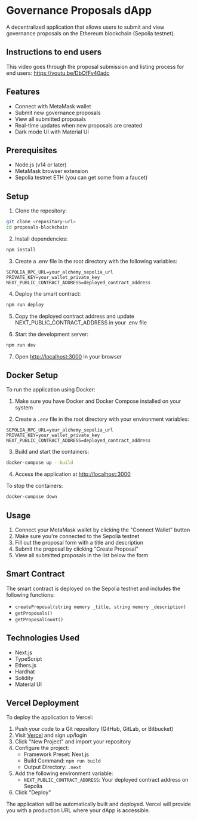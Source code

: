  # Governance Proposals dApp

A decentralized application that allows users to submit and view governance proposals on the Ethereum blockchain (Sepolia testnet).

## Instructions to end users

This video goes through the proposal submission and listing process for end users:
https://youtu.be/DbOfFv40adc

## Features

- Connect with MetaMask wallet
- Submit new governance proposals
- View all submitted proposals
- Real-time updates when new proposals are created
- Dark mode UI with Material UI

## Prerequisites

- Node.js (v14 or later)
- MetaMask browser extension
- Sepolia testnet ETH (you can get some from a faucet)

## Setup

1. Clone the repository:
```bash
git clone <repository-url>
cd proposals-blockchain
```

2. Install dependencies:
```bash
npm install
```

3. Create a .env file in the root directory with the following variables:
```
SEPOLIA_RPC_URL=your_alchemy_sepolia_url
PRIVATE_KEY=your_wallet_private_key
NEXT_PUBLIC_CONTRACT_ADDRESS=deployed_contract_address
```

4. Deploy the smart contract:
```bash
npm run deploy
```

5. Copy the deployed contract address and update NEXT_PUBLIC_CONTRACT_ADDRESS in your .env file

6. Start the development server:
```bash
npm run dev
```

7. Open [http://localhost:3000](http://localhost:3000) in your browser

## Docker Setup

To run the application using Docker:

1. Make sure you have Docker and Docker Compose installed on your system

2. Create a `.env` file in the root directory with your environment variables:
```
SEPOLIA_RPC_URL=your_alchemy_sepolia_url
PRIVATE_KEY=your_wallet_private_key
NEXT_PUBLIC_CONTRACT_ADDRESS=deployed_contract_address
```

3. Build and start the containers:
```bash
docker-compose up --build
```

4. Access the application at [http://localhost:3000](http://localhost:3000)

To stop the containers:
```bash
docker-compose down
```

## Usage

1. Connect your MetaMask wallet by clicking the "Connect Wallet" button
2. Make sure you're connected to the Sepolia testnet
3. Fill out the proposal form with a title and description
4. Submit the proposal by clicking "Create Proposal"
5. View all submitted proposals in the list below the form

## Smart Contract

The smart contract is deployed on the Sepolia testnet and includes the following functions:

- `createProposal(string memory _title, string memory _description)`
- `getProposals()`
- `getProposalCount()`

## Technologies Used

- Next.js
- TypeScript
- Ethers.js
- Hardhat
- Solidity
- Material UI

## Vercel Deployment

To deploy the application to Vercel:

1. Push your code to a Git repository (GitHub, GitLab, or Bitbucket)
2. Visit [Vercel](https://vercel.com) and sign up/login
3. Click "New Project" and import your repository
4. Configure the project:
   - Framework Preset: Next.js
   - Build Command: `npm run build`
   - Output Directory: `.next`
5. Add the following environment variable:
   - `NEXT_PUBLIC_CONTRACT_ADDRESS`: Your deployed contract address on Sepolia
6. Click "Deploy"

The application will be automatically built and deployed. Vercel will provide you with a production URL where your dApp is accessible.
